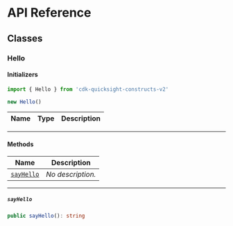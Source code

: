 # API Reference <a name="API Reference" id="api-reference"></a>



## Classes <a name="Classes" id="Classes"></a>

### Hello <a name="Hello" id="cdk-quicksight-constructs-v2.Hello"></a>

#### Initializers <a name="Initializers" id="cdk-quicksight-constructs-v2.Hello.Initializer"></a>

```typescript
import { Hello } from 'cdk-quicksight-constructs-v2'

new Hello()
```

| **Name** | **Type** | **Description** |
| --- | --- | --- |

---

#### Methods <a name="Methods" id="Methods"></a>

| **Name** | **Description** |
| --- | --- |
| <code><a href="#cdk-quicksight-constructs-v2.Hello.sayHello">sayHello</a></code> | *No description.* |

---

##### `sayHello` <a name="sayHello" id="cdk-quicksight-constructs-v2.Hello.sayHello"></a>

```typescript
public sayHello(): string
```





